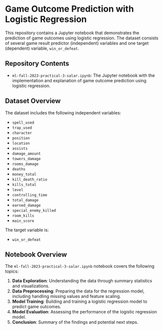 # Game Outcome Prediction with Logistic Regression

This repository contains a Jupyter notebook that demonstrates the prediction of game outcomes using logistic regression. The dataset consists of several game result predictor (independent) variables and one target (dependent) variable, `win_or_defeat`.

## Repository Contents

- `ml-fall-2023-practical-3-salar.ipynb`: The Jupyter notebook with the implementation and explanation of game outcome prediction using logistic regression.

## Dataset Overview

The dataset includes the following independent variables:

- `spell_used`
- `trap_used`
- `character`
- `position`
- `location`
- `assists`
- `damage_amount`
- `towers_damage`
- `rooms_damage`
- `deaths`
- `money_total`
- `kill_death_ratio`
- `kills_total`
- `level`
- `controlling_time`
- `total_damage`
- `earned_damage`
- `special_enemy_killed`
- `room_kills`
- `main_score`

The target variable is:

- `win_or_defeat`

## Notebook Overview

The `ml-fall-2023-practical-3-salar.ipynb` notebook covers the following topics:

1. **Data Exploration**: Understanding the data through summary statistics and visualizations.
2. **Data Preprocessing**: Preparing the data for the regression model, including handling missing values and feature scaling.
3. **Model Training**: Building and training a logistic regression model to predict game outcomes.
4. **Model Evaluation**: Assessing the performance of the logistic regression model.
5. **Conclusion**: Summary of the findings and potential next steps.

